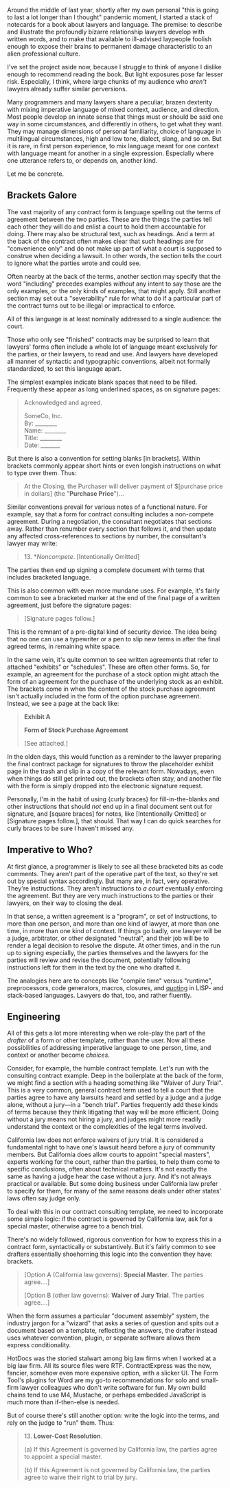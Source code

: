 Around the middle of last year, shortly after my own personal "this is going to last a lot longer than I thought" pandemic moment, I started a stack of notecards for a book about lawyers and language.  The premise: to describe and illustrate the profoundly bizarre relationship lawyers develop with written words, and to make that available to ill-advised laypeople foolish enough to expose their brains to permanent damage characteristic to an alien professional culture.

I've set the project aside now, because I struggle to think of anyone I dislike enough to recommend reading the book.  But light exposures pose far lesser risk.  Especially, I think, where large chunks of my audience who _aren't_ lawyers already suffer similar perversions.

Many programmers and many lawyers share a peculiar, brazen dexterity with mixing imperative language of mixed context, audience, and direction.  Most people develop an innate sense that things must or should be said one way in some circumstances, and differently in others, to get what they want.  They may manage dimensions of personal familiarity, choice of language in multilingual circumstances, high and low tone, dialect, slang, and so on.  But it is rare, in first person experience, to mix language meant for one context with language meant for another in a single expression.  Especially where one utterance refers to, or depends on, another kind.

Let me be concrete.

## Brackets Galore

The vast majority of any contract form is language spelling out the terms of agreement between the two parties.  These are the things the parties tell each other they will do and enlist a court to hold them accountable for doing.  There may also be structural text, such as headings.  And a term at the back of the contract often makes clear that such headings are for "convenience only" and do not make up part of what a court is supposed to construe when deciding a lawsuit.  In other words, the section tells the court to ignore what the parties wrote and could see.

Often nearby at the back of the terms, another section may specify that the word "including" precedes examples _without_ any intent to say those are the only examples, or the only kinds of examples, that might apply.  Still another section may set out a "severability" rule for what to do if a particular part of the contract turns out to be illegal or impractical to enforce.

All of this language is at least nominally addressed to a single audience: the court.

Those who only see "finished" contracts may be surprised to learn that lawyers' forms often include a whole lot of language meant exclusively for the parties, or their lawyers, to read and use.  And lawyers have developed all manner of syntactic and typographic conventions, albeit not formally standardized, to set this language apart.

The simplest examples indicate blank spaces that need to be filled.  Frequently these appear as long underlined spaces, as on signature pages:

> Acknowledged and agreed.
> 
> SomeCo, Inc.<br>
> By: \_\_\_\_\_\_\_\_<br>
> Name: \_\_\_\_\_\_\_\_<br>
> Title: \_\_\_\_\_\_\_\_<br>
> Date: \_\_\_\_\_\_\_

But there is also a convention for setting blanks [in brackets].  Within brackets commonly appear short hints or even longish instructions on what to type over them.  Thus:

> At the Closing, the Purchaser will deliver payment of $[purchase price in dollars] (the "**Purchase Price**")...

Similar conventions prevail for various notes of a functional nature.  For example, say that a form for contract consulting includes a non-compete agreement.  During a negotiation, the consultant negotiates that sections away.  Rather than renumber every section that follows it, and then update any affected cross-references to sections by number, the consultant's lawyer may write:

> 13\. **Noncompete*. [Intentionally Omitted]

The parties then end up signing a complete document with terms that includes bracketed language.

This is also common with even more mundane uses.  For example, it's fairly common to see a bracketed marker at the end of the final page of a written agreement, just before the signature pages:

> [Signature pages follow.]

This is the remnant of a pre-digital kind of security device.  The idea being that no one can use a typewriter or a pen to slip new terms in after the final agreed terms, in remaining white space.

In the same vein, it's quite common to see written agreements that refer to attached "exhibits" or "schedules".  These are often other forms.  So, for example, an agreement for the purchase of a stock option might attach the form of an agreement for the purchase of the underlying stock as an exhibit.  The brackets come in when the content of the stock purchase agreement isn't actually included in the form of the option purchase agreement.  Instead, we see a page at the back like:

> **Exhibit A**
>
> **Form of Stock Purchase Agreement**
>
> [See attached.]

In the olden days, this would function as a reminder to the lawyer preparing the final contract package for signatures to throw the placeholder exhibit page in the trash and slip in a copy of the relevant form.  Nowadays, even when things do still get printed out, the brackets often stay, and another file with the form is simply dropped into the electronic signature request.

Personally, I'm in the habit of using {curly braces} for fill-in-the-blanks and other instructions that should _not_ end up in a final document sent out for signature, and [square braces] for notes, like [Intentionally Omitted] or [Signature pages follow.], that should.  That way I can do quick searches for curly braces to be sure I haven't missed any.

## Imperative to Who?

At first glance, a programmer is likely to see all these bracketed bits as code comments.  They aren't part of the operative part of the text, so they're set out by special syntax accordingly.  But many are, in fact, very operative.  They're instructions.  They aren't instructions to _a court_ eventually enforcing the agreement.  But they are very much instructions to the parties or their lawyers, on their way to closing the deal.

In that sense, a written agreement is a "program", or set of instructions, to more than one person, and more than one kind of lawyer, at more than one time, in more than one kind of context.  If things go badly, one lawyer will be a judge, arbitrator, or other designated "neutral", and their job will be to render a legal decision to resolve the dispute.  At other times, and in the run up to signing especially, the parties themselves and the lawyers for the parties will review and revise the document, potentially following instructions left for them in the text by the one who drafted it.

The analogies here are to concepts like "compile time" versus "runtime", preprocessors, code generators, macros, closures, and [quoting](https://en.wikipedia.org/wiki/Lisp_(programming_language)#Self-evaluating_forms_and_quoting) in LISP- and stack-based languages.  Lawyers do that, too, and rather fluently.

## Engineering

All of this gets a lot more interesting when we role-play the part of the _drafter_ of a form or other template, rather than the user.  Now all these possibilities of addressing imperative language to one person, time, and context or another become _choices_.

Consider, for example, the humble contract template.  Let's run with the consulting contract example.  Deep in the boilerplate at the back of the form, we might find a section with a heading something like "Waiver of Jury Trial".  This is a very common, general contract term used to tell a court that the parties agree to have any lawsuits heard and settled by a judge and a judge alone, without a jury—in a "bench trial".  Parties frequently add these kinds of terms because they think litigating that way will be more efficient.  Doing without a jury means not hiring a jury, and judges might more readily understand the context or the complexities of the legal terms involved.

California law does not enforce waivers of jury trial.  It is considered a fundamental right to have one's lawsuit heard before a jury of community members.  But California does allow courts to appoint "special masters", experts working for the court, rather than the parties, to help them come to specific conclusions, often about technical matters.  It's not exactly the same as having a judge hear the case without a jury.  And it's not always practical or available.  But some doing business under California law prefer to specify for them, for many of the same reasons deals under other states' laws often say judge only.

To deal with this in our contract consulting template, we need to incorporate some simple logic: if the contract is governed by California law, ask for a special master, otherwise agree to a bench trial.

There's no widely followed, rigorous convention for how to express this in a contract form, syntactically or substantively.  But it's fairly common to see drafters essentially shoehorning this logic into the convention they have: brackets.

> [Option A (California law governs): **Special Master**.  The parties agree....]
>
> [Option B (other law governs): **Waiver of Jury Trial**.  The parties agree....]

When the form assumes a particular "document assembly" system, the industry jargon for a "wizard" that asks a series of question and spits out a document based on a template, reflecting the answers, the drafter instead uses whatever convention, plugin, or separate software allows them express conditionality.

HotDocs was the storied stalwart among big law firms when I worked at a big law firm.  All its source files were RTF.  ContractExpress was the new, fancier, somehow even more expensive option, with a slicker UI.  The Form Tool's plugins for Word are my go-to recommendations for solo and small-firm lawyer colleagues who don't write software for fun.  My own build chains tend to use M4, Mustache, or perhaps embedded JavaScript is much more than if-then-else is needed.

But of course there's still another option: write the logic into the terms, and rely on the judge to "run" them.  Thus:

> 13\. **Lower-Cost Resolution**.
>
> (a) If this Agreement is governed by California law, the parties agree to appoint a special master.
>
> (b) If this Agreement is not governed by California law, the parties agree to waive their right to trial by jury.